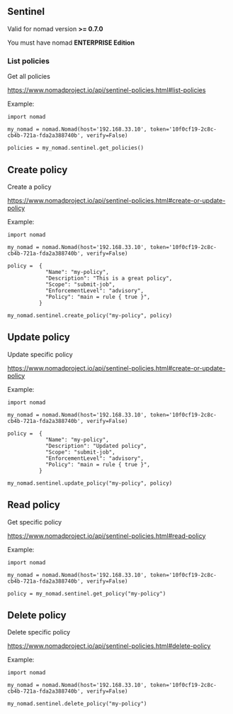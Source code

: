 ## Sentinel

Valid for nomad version **>= 0.7.0**

You must have nomad **ENTERPRISE Edition**

### List policies

Get all policies

https://www.nomadproject.io/api/sentinel-policies.html#list-policies

Example:

```
import nomad

my_nomad = nomad.Nomad(host='192.168.33.10', token='10f0cf19-2c8c-cb4b-721a-fda2a388740b', verify=False)

policies = my_nomad.sentinel.get_policies()
```

## Create policy

Create a policy

https://www.nomadproject.io/api/sentinel-policies.html#create-or-update-policy

Example:
```
import nomad

my_nomad = nomad.Nomad(host='192.168.33.10', token='10f0cf19-2c8c-cb4b-721a-fda2a388740b', verify=False)

policy =  {
            "Name": "my-policy",
            "Description": "This is a great policy",
            "Scope": "submit-job",
            "EnforcementLevel": "advisory",
            "Policy": "main = rule { true }",
          }

my_nomad.sentinel.create_policy("my-policy", policy)
```

## Update policy

Update specific policy

https://www.nomadproject.io/api/sentinel-policies.html#create-or-update-policy

Example:

```
import nomad

my_nomad = nomad.Nomad(host='192.168.33.10', token='10f0cf19-2c8c-cb4b-721a-fda2a388740b', verify=False)

policy =  {
            "Name": "my-policy",
            "Description": "Updated policy",
            "Scope": "submit-job",
            "EnforcementLevel": "advisory",
            "Policy": "main = rule { true }",
          }

my_nomad.sentinel.update_policy("my-policy", policy)
```

## Read policy

Get specific policy

https://www.nomadproject.io/api/sentinel-policies.html#read-policy

Example:

```
import nomad

my_nomad = nomad.Nomad(host='192.168.33.10', token='10f0cf19-2c8c-cb4b-721a-fda2a388740b', verify=False)

policy = my_nomad.sentinel.get_policy("my-policy")
```

## Delete policy

Delete specific policy

https://www.nomadproject.io/api/sentinel-policies.html#delete-policy

Example:

```
import nomad

my_nomad = nomad.Nomad(host='192.168.33.10', token='10f0cf19-2c8c-cb4b-721a-fda2a388740b', verify=False)

my_nomad.sentinel.delete_policy("my-policy")
```
